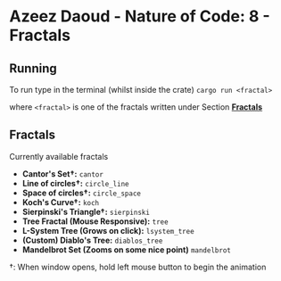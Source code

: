 # Azeez Daoud - Nature of Code: 8 - Fractals

## Running
To run type in the terminal (whilst inside the crate)
`cargo run <fractal>`

where `<fractal>` is one of the fractals written under Section [**Fractals**](#Fractals)

## Fractals
Currently available fractals

- **Cantor's Set†:** `cantor`
- **Line of circles†:** `circle_line`
- **Space of circles†:** `circle_space`
- **Koch's Curve†:** `koch`
- **Sierpinski's Triangle†:** `sierpinski`
- **Tree Fractal (Mouse Responsive):** `tree`
- **L-System Tree (Grows on click):** `lsystem_tree`
- **(Custom) Diablo's Tree:** `diablos_tree`
- **Mandelbrot Set (Zooms on some nice point)** `mandelbrot`

†: When window opens, hold left mouse button to begin the animation
